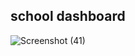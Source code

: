 ## school dashboard
![Screenshot (41)](https://user-images.githubusercontent.com/102292312/179357864-8f3180f0-ddd8-412a-bfef-3f3d3de8dad3.png)
